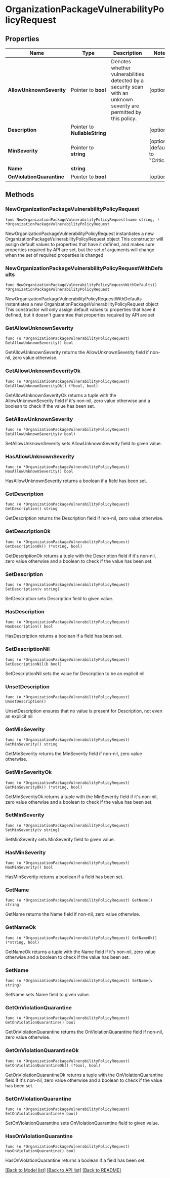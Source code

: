 # OrganizationPackageVulnerabilityPolicyRequest

## Properties

Name | Type | Description | Notes
------------ | ------------- | ------------- | -------------
**AllowUnknownSeverity** | Pointer to **bool** | Denotes whether vulnerabilities detected by a security scan with an unknown severity are permitted by this policy. | [optional] 
**Description** | Pointer to **NullableString** |  | [optional] 
**MinSeverity** | Pointer to **string** |  | [optional] [default to "Critical"]
**Name** | **string** |  | 
**OnViolationQuarantine** | Pointer to **bool** |  | [optional] 

## Methods

### NewOrganizationPackageVulnerabilityPolicyRequest

`func NewOrganizationPackageVulnerabilityPolicyRequest(name string, ) *OrganizationPackageVulnerabilityPolicyRequest`

NewOrganizationPackageVulnerabilityPolicyRequest instantiates a new OrganizationPackageVulnerabilityPolicyRequest object
This constructor will assign default values to properties that have it defined,
and makes sure properties required by API are set, but the set of arguments
will change when the set of required properties is changed

### NewOrganizationPackageVulnerabilityPolicyRequestWithDefaults

`func NewOrganizationPackageVulnerabilityPolicyRequestWithDefaults() *OrganizationPackageVulnerabilityPolicyRequest`

NewOrganizationPackageVulnerabilityPolicyRequestWithDefaults instantiates a new OrganizationPackageVulnerabilityPolicyRequest object
This constructor will only assign default values to properties that have it defined,
but it doesn't guarantee that properties required by API are set

### GetAllowUnknownSeverity

`func (o *OrganizationPackageVulnerabilityPolicyRequest) GetAllowUnknownSeverity() bool`

GetAllowUnknownSeverity returns the AllowUnknownSeverity field if non-nil, zero value otherwise.

### GetAllowUnknownSeverityOk

`func (o *OrganizationPackageVulnerabilityPolicyRequest) GetAllowUnknownSeverityOk() (*bool, bool)`

GetAllowUnknownSeverityOk returns a tuple with the AllowUnknownSeverity field if it's non-nil, zero value otherwise
and a boolean to check if the value has been set.

### SetAllowUnknownSeverity

`func (o *OrganizationPackageVulnerabilityPolicyRequest) SetAllowUnknownSeverity(v bool)`

SetAllowUnknownSeverity sets AllowUnknownSeverity field to given value.

### HasAllowUnknownSeverity

`func (o *OrganizationPackageVulnerabilityPolicyRequest) HasAllowUnknownSeverity() bool`

HasAllowUnknownSeverity returns a boolean if a field has been set.

### GetDescription

`func (o *OrganizationPackageVulnerabilityPolicyRequest) GetDescription() string`

GetDescription returns the Description field if non-nil, zero value otherwise.

### GetDescriptionOk

`func (o *OrganizationPackageVulnerabilityPolicyRequest) GetDescriptionOk() (*string, bool)`

GetDescriptionOk returns a tuple with the Description field if it's non-nil, zero value otherwise
and a boolean to check if the value has been set.

### SetDescription

`func (o *OrganizationPackageVulnerabilityPolicyRequest) SetDescription(v string)`

SetDescription sets Description field to given value.

### HasDescription

`func (o *OrganizationPackageVulnerabilityPolicyRequest) HasDescription() bool`

HasDescription returns a boolean if a field has been set.

### SetDescriptionNil

`func (o *OrganizationPackageVulnerabilityPolicyRequest) SetDescriptionNil(b bool)`

 SetDescriptionNil sets the value for Description to be an explicit nil

### UnsetDescription
`func (o *OrganizationPackageVulnerabilityPolicyRequest) UnsetDescription()`

UnsetDescription ensures that no value is present for Description, not even an explicit nil
### GetMinSeverity

`func (o *OrganizationPackageVulnerabilityPolicyRequest) GetMinSeverity() string`

GetMinSeverity returns the MinSeverity field if non-nil, zero value otherwise.

### GetMinSeverityOk

`func (o *OrganizationPackageVulnerabilityPolicyRequest) GetMinSeverityOk() (*string, bool)`

GetMinSeverityOk returns a tuple with the MinSeverity field if it's non-nil, zero value otherwise
and a boolean to check if the value has been set.

### SetMinSeverity

`func (o *OrganizationPackageVulnerabilityPolicyRequest) SetMinSeverity(v string)`

SetMinSeverity sets MinSeverity field to given value.

### HasMinSeverity

`func (o *OrganizationPackageVulnerabilityPolicyRequest) HasMinSeverity() bool`

HasMinSeverity returns a boolean if a field has been set.

### GetName

`func (o *OrganizationPackageVulnerabilityPolicyRequest) GetName() string`

GetName returns the Name field if non-nil, zero value otherwise.

### GetNameOk

`func (o *OrganizationPackageVulnerabilityPolicyRequest) GetNameOk() (*string, bool)`

GetNameOk returns a tuple with the Name field if it's non-nil, zero value otherwise
and a boolean to check if the value has been set.

### SetName

`func (o *OrganizationPackageVulnerabilityPolicyRequest) SetName(v string)`

SetName sets Name field to given value.


### GetOnViolationQuarantine

`func (o *OrganizationPackageVulnerabilityPolicyRequest) GetOnViolationQuarantine() bool`

GetOnViolationQuarantine returns the OnViolationQuarantine field if non-nil, zero value otherwise.

### GetOnViolationQuarantineOk

`func (o *OrganizationPackageVulnerabilityPolicyRequest) GetOnViolationQuarantineOk() (*bool, bool)`

GetOnViolationQuarantineOk returns a tuple with the OnViolationQuarantine field if it's non-nil, zero value otherwise
and a boolean to check if the value has been set.

### SetOnViolationQuarantine

`func (o *OrganizationPackageVulnerabilityPolicyRequest) SetOnViolationQuarantine(v bool)`

SetOnViolationQuarantine sets OnViolationQuarantine field to given value.

### HasOnViolationQuarantine

`func (o *OrganizationPackageVulnerabilityPolicyRequest) HasOnViolationQuarantine() bool`

HasOnViolationQuarantine returns a boolean if a field has been set.


[[Back to Model list]](../README.md#documentation-for-models) [[Back to API list]](../README.md#documentation-for-api-endpoints) [[Back to README]](../README.md)


